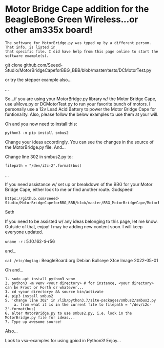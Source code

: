 # Motor Bridge Cape addition for the BeagleBone Green Wireless...or other am335x board!

    The software for MotorBridge.py was typed up by a different person. That info. is listed in
    that specific file. I did have help from this page online to start the software example(s).

git clone github.com/Seeed-Studio/MotorBridgeCapeforBBG_BBB/blob/master/tests/DCMotorTest.py

or try the stepper example also...

...

So...if you are using your MotorBridge.py library w/ the Motor Bridge Cape, use uMove.py or
DCMotorTest.py to run your favorite bunch of motors. I personally use a 12v Lead Acid Battery to power
the Motor Bridge Cape for funtionality. Also, please follow the below examples to use them at your will.

Oh and you now need to install this:

    python3 -m pip install smbus2

Change your ideas accordingly. You can see the changes in the source of the MotorBridge.py file.
And...

Change line 302 in smbus2.py to:

    filepath = "/dev/i2c-2".format(bus)

...

If you need assistance w/ set up or breakdown of the BBG for your Motor Bridge Cape, either
look to me or find another route. Godspeed!

    https://github.com/Seeed-Studio/MotorBridgeCapeforBBG_BBB/blob/master/BBG_MotorBridgeCape/MotorBridge.py

Seth

If you need to be assisted w/ any ideas belonging to this page, let me know. Outside of that, enjoy! I may be
adding new content soon. I will keep everyone updated.

` uname -r ` : 5.10.162-ti-r56

and...

` cat /etc/dogtag ` : BeagleBoard.org Debian Bullseye Xfce Image 2022-05-01

Oh and...

    1. sudo apt install python3-venv
    2. python3 -m venv <your directory> # for instance, <your directory> can be Frost or Forth or whatever...
    3. cd <your directory> && source bin/activate
    4. pip3 install smbus2
    5. 'change line 302' in /lib/python3.7/site-packages/smbus2/smbus2.py
        a. from what it is in the current file to filepath = "/dev/i2c-2".format(bus)
    6. alter MotorBridge.py to use smbus2.py, i.e. look in the MotorBridge.py file for ideas...
    7. Type up awesome source!

Also...

Look to vsx-examples for using gpiod in Python3! Enjoy...

